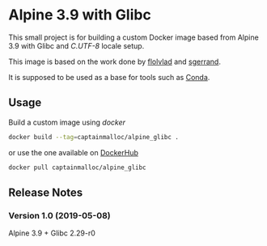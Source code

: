# Alpine 3.9 with Glibc

This small project is for building a custom Docker image based from Alpine 3.9
with Glibc and *C.UTF-8* locale setup.

This image is based on the work done by
[flolvlad](https://github.com/frol/docker-alpine-glibc "frol/docker-alpine-glibc")
and [sgerrand](https://github.com/sgerrand/alpine-pkg-glibc "sgerrand/alpine-pkg-glibc").

It is supposed to be used as a base for tools such as [Conda](https://github.com/conda "conda").

## Usage

Build a custom image using *docker*

```bash
docker build --tag=captainmalloc/alpine_glibc .
```

or use the one available on [DockerHub](https://hub.docker.com "Docker Hub")

```bash
docker pull captainmalloc/alpine_glibc
```

## Release Notes

### Version 1.0 (2019-05-08)

Alpine 3.9 + Glibc 2.29-r0

